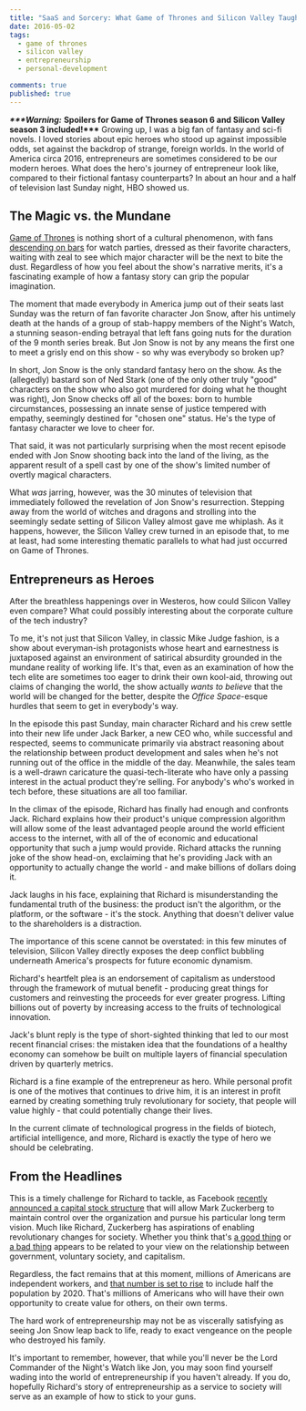 ```yaml
---
title: "SaaS and Sorcery: What Game of Thrones and Silicon Valley Taught Me About Everyday Heroes"
date: 2016-05-02
tags:
  - game of thrones
  - silicon valley
  - entrepreneurship
  - personal-development

comments: true
published: true
---
```


___***Warning:___ __Spoilers for Game of Thrones season 6 and Silicon Valley season 3 included!***__ Growing up, I was a big fan of fantasy and sci-fi novels. I loved stories about epic heroes who stood up against impossible odds, set against the backdrop of strange, foreign worlds. In the world of America circa 2016, entrepreneurs are sometimes considered to be our modern heroes. What does the hero's journey of entrepreneur look like, compared to their fictional fantasy counterparts? In about an hour and a half of television last Sunday night, HBO showed us.

## The Magic vs. the Mundane

[Game of Thrones](https://en.wikipedia.org/wiki/Game_of_Thrones) is nothing short of a cultural phenomenon, with fans [descending on bars](http://www.dispatch.com/content/stories/life_and_entertainment/2015/04/24/0424-game-of-thrones-watch-parties.html) for watch parties, dressed as their favorite characters, waiting with zeal to see which major character will be the next to bite the dust. Regardless of how you feel about the show's narrative merits, it's a fascinating example of how a fantasy story can grip the popular imagination.

The moment that made everybody in America jump out of their seats last Sunday was the return of fan favorite character Jon Snow, after his untimely death at the hands of a group of stab-happy members of the Night's Watch, a stunning season-ending betrayal that left fans going nuts for the duration of the 9 month series break. But Jon Snow is not by any means the first one to meet a grisly end on this show - so why was everybody so broken up?

In short, Jon Snow is the only standard fantasy hero on the show. As the (allegedly) bastard son of Ned Stark (one of the only other truly "good" characters on the show who also got murdered for doing what he thought was right), Jon Snow checks off all of the boxes: born to humble circumstances, possessing an innate sense of justice tempered with empathy, seemingly destined for "chosen one" status. He's the type of fantasy character we love to cheer for.

That said, it was not particularly surprising when the most recent episode ended with Jon Snow shooting back into the land of the living, as the apparent result of a spell cast by one of the show's limited number of overtly magical characters.

What _was_ jarring, however, was the 30 minutes of television that immediately followed the revelation of Jon Snow's resurrection. Stepping away from the world of witches and dragons and strolling into the seemingly sedate setting of Silicon Valley almost gave me whiplash. As it happens, however, the Silicon Valley crew turned in an episode that, to me at least, had some interesting thematic parallels to what had just occurred on Game of Thrones.

## Entrepreneurs as Heroes

After the breathless happenings over in Westeros, how could Silicon Valley even compare? What could possibly interesting about the corporate culture of the tech industry?

To me, it's not just that Silicon Valley, in classic Mike Judge fashion, is a show about everyman-ish protagonists whose heart and earnestness is juxtaposed against an environment of satirical absurdity grounded in the mundane reality of working life. It's that, even as an examination of how the tech elite are sometimes too eager to drink their own kool-aid, throwing out claims of changing the world, the show actually _wants to believe_ that the world will be changed for the better, despite the _Office Space_-esque hurdles that seem to get in everybody's way.

In the episode this past Sunday, main character Richard and his crew settle into their new life under Jack Barker, a new CEO who, while successful and respected, seems to communicate primarily via abstract reasoning about the relationship between product development and sales when he's not running out of the office in the middle of the day. Meanwhile, the sales team is a well-drawn caricature the quasi-tech-literate who have only a passing interest in the actual product they're selling. For anybody's who's worked in tech before, these situations are all too familiar.

In the climax of the episode, Richard has finally had enough and confronts Jack. Richard explains how their product's unique compression algorithm will allow some of the least advantaged people around the world efficient access to the internet, with all of the of economic and educational opportunity that such a jump would provide. Richard attacks the running joke of the show head-on, exclaiming that he's providing Jack with an opportunity to actually change the world - and make billions of dollars doing it.

Jack laughs in his face, explaining that Richard is misunderstanding the fundamental truth of the business: the product isn't the algorithm, or the platform, or the software - it's the stock. Anything that doesn't deliver value to the shareholders is a distraction.

The importance of this scene cannot be overstated: in this few minutes of television, Silicon Valley directly exposes the deep conflict bubbling underneath America's prospects for future economic dynamism.

Richard's heartfelt plea is an endorsement of capitalism as understood through the framework of mutual benefit - producing great things for customers and reinvesting the proceeds for ever greater progress. Lifting billions out of poverty by increasing access to the fruits of technological innovation.

Jack's blunt reply is the type of short-sighted thinking that led to our most recent financial crises: the mistaken idea that the foundations of a healthy economy can somehow be built on multiple layers of financial speculation driven by quarterly metrics.

Richard is a fine example of the entrepreneur as hero. While personal profit is one of the motives that continues to drive him, it is an interest in profit earned by creating something truly revolutionary for society, that people will value highly - that could potentially change their lives.

In the current climate of technological progress in the fields of biotech, artificial intelligence, and more, Richard is exactly the type of hero we should be celebrating.

## From the Headlines

This is a timely challenge for Richard to tackle, as Facebook [recently announced a capital stock structure](http://newsroom.fb.com/news/2016/04/q1-earnings-note/) that will allow Mark Zuckerberg to maintain control over the organization and pursue his particular long term vision. Much like Richard, Zuckerberg has aspirations of enabling revolutionary changes for society. Whether you think that's [a good thing](https://fee.org/articles/the-chilling-progressive-response-to-mark-zuckerberg-s-charity/) or [a bad thing](http://www.newyorker.com/news/john-cassidy/mark-zuckerberg-and-the-rise-of-philanthrocapitalism) appears to be related to your view on the relationship between government, voluntary society, and capitalism.

Regardless, the fact remains that at this moment, millions of Americans are independent workers, and [that number is set to rise](http://www.forbes.com/sites/michakaufman/2014/02/28/five-reasons-half-of-you-will-be-freelancers-in-2020/#713915767300) to include half the population by 2020. That's millions of Americans who will have their own opportunity to create value for others, on their own terms.

The hard work of entrepreneurship may not be as viscerally satisfying as seeing Jon Snow leap back to life, ready to exact vengeance on the people who destroyed his family.

It's important to remember, however, that while you'll never be the Lord Commander of the Night's Watch like Jon, you may soon find yourself wading into the world of entrepreneurship if you haven't already. If you do, hopefully Richard's story of entrepreneurship as a service to society will serve as an example of how to stick to your guns.
